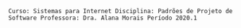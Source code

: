 `Curso: Sistemas para Internet
Disciplina: Padrões de Projeto de Software
Professora: Dra. Alana Morais
Período 2020.1`
